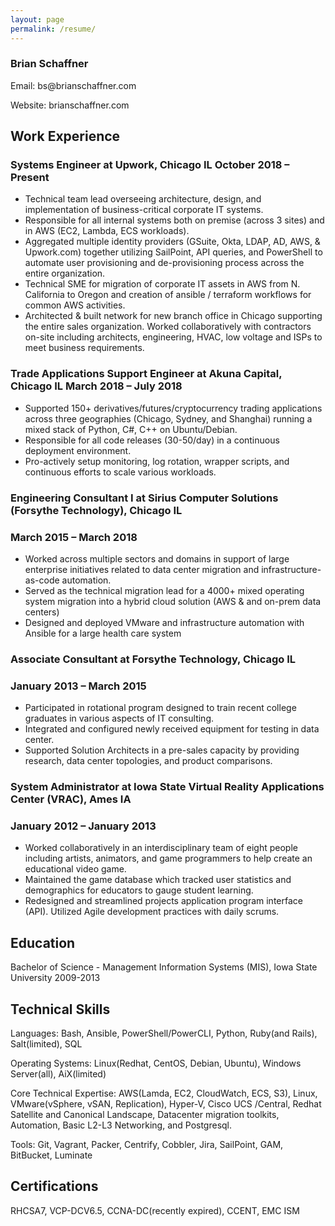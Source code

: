 ```yaml
---
layout: page
permalink: /resume/
---
```


### Brian Schaffner
<p>Email: bs@brianschaffner.com</p>
<p>Website: brianschaffner.com</p>

## Work Experience
### Systems Engineer at Upwork, Chicago IL                                                                                               October 2018 – Present
- Technical team lead overseeing architecture, design, and implementation of business-critical corporate IT systems.
- Responsible for all internal systems both on premise (across 3 sites) and in AWS (EC2, Lambda, ECS workloads).
- Aggregated multiple identity providers (GSuite, Okta, LDAP, AD, AWS, & Upwork.com) together utilizing SailPoint, API queries, and PowerShell to automate user provisioning and de-provisioning process across the entire organization.
- Technical SME for migration of corporate IT assets in AWS from N. California to Oregon and creation of ansible / terraform workflows for common AWS activities.
- Architected & built network for new branch office in Chicago supporting the entire sales organization. Worked collaboratively with contractors on-site including architects, engineering, HVAC, low voltage and ISPs to meet business requirements.					                
### Trade Applications Support Engineer at Akuna Capital, Chicago IL                                                        March 2018 – July 2018
- Supported 150+ derivatives/futures/cryptocurrency trading applications across three geographies (Chicago, Sydney, and Shanghai) running a mixed stack of Python, C#, C++ on Ubuntu/Debian.
- Responsible for all code releases (30-50/day) in a continuous deployment environment.
- Pro-actively setup monitoring, log rotation, wrapper scripts, and continuous efforts to scale various workloads.

### Engineering Consultant I at Sirius Computer Solutions (Forsythe Technology), Chicago IL               
### March 2015 – March 2018
- Worked across multiple sectors and domains in support of large enterprise initiatives related to data center migration and infrastructure-as-code automation.
- Served as the technical migration lead for a 4000+ mixed operating system migration into a hybrid cloud solution (AWS & and on-prem data centers)
- Designed and deployed VMware and infrastructure automation with Ansible for a large health care system

### Associate Consultant at Forsythe Technology, Chicago IL                                          
### January 2013 – March 2015
- Participated in rotational program designed to train recent college graduates in various aspects of IT consulting.
- Integrated and configured newly received equipment for testing in data center.
- Supported Solution Architects in a pre-sales capacity by providing research, data center topologies, and product comparisons.

### System Administrator at Iowa State Virtual Reality Applications Center (VRAC), Ames IA            
### January 2012 – January 2013
- Worked collaboratively in an interdisciplinary team of eight people including artists, animators, and game programmers to help create an educational video game.
- Maintained the game database which tracked user statistics and demographics for educators to gauge student learning.
- Redesigned and streamlined projects application program interface (API). Utilized Agile development practices with daily scrums.

## Education
Bachelor of Science - Management Information Systems (MIS), Iowa State University                                              2009-2013                                                                                    

## Technical Skills
<p>Languages: Bash, Ansible, PowerShell/PowerCLI, Python, Ruby(and Rails), Salt(limited), SQL</p>
<p>Operating Systems: Linux(Redhat, CentOS, Debian, Ubuntu), Windows Server(all), AiX(limited)</p>
<p>Core Technical Expertise: AWS(Lamda, EC2, CloudWatch, ECS, S3), Linux, VMware(vSphere, vSAN, Replication), Hyper-V, Cisco UCS /Central, Redhat Satellite and Canonical Landscape, Datacenter migration toolkits, Automation, Basic L2-L3 Networking, and Postgresql.</p>
<p>Tools: Git, Vagrant, Packer, Centrify, Cobbler, Jira, SailPoint, GAM, BitBucket, Luminate</p>

## Certifications
RHCSA7, VCP-DCV6.5, CCNA-DC(recently expired), CCENT, EMC ISM 
								                


